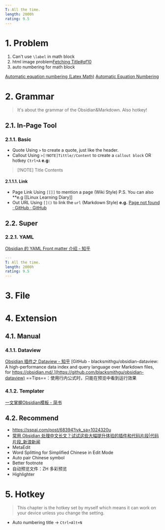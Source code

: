 ```yaml
---
T: All the time.
length: 2000h
rating: 9.5
---
```
# 1. Problem
1. Can't use `\label` in math block
2. html image problem[Fetching Title#qf10](https://forum-zh.obsidian.md/t/topic/8035/6)
3. auto numbering for math block


[Automatic equation numbering (Latex Math)](https://forum.obsidian.md/t/automatic-equation-numbering-latex-math/1325)
[ Automatic Equation Numbering](http://docs.mathjax.org/en/latest/input/tex/eqnumbers.html#automatic-equation-numbering)

# 2. Grammar
> It's about the grammar of the Obsidian&Markdown. Also hotkey!

## 2.1. In-Page  Tool
### 2.1.1. Basic
- Quote
	Using `>` to create a quote, just like the header.
- Callout
	Using `>[!NOTE]Tittle//Content` to create a `callout block`  OR hotkey `Ctrl+A`
	**e.g:** 
> [!NOTE] Title
> Contents


#### 2.1.1.1. Link
- Page Link
	Using `[[]]` to mention a page (Wiki Style)  P.S. You can also 
	**e.g [[Linux Learning Diary]]
- Out URL
	Using `[]()` to link the `url` (Markdown Style)
	**e.g.** 
	[Page not found · GitHub · GitHub](https://github.com/chetachiezikeuzor/Yin-and-Yang-Theme%EF%BC%89%E4%B8%8B%E8%BD%BD)

## 2.2. Super
### 2.2.1. YAML
[Obsidian 的 YAML Front matter 介绍 - 知乎](https://zhuanlan.zhihu.com/p/370113792)
```yaml
---
T: All the time.
length: 2000h
rating: 9.5
---

```
# 3. File

# 4. Extension
## 4.1. Manual
### 4.1.1. Dataview
[Obsidian 插件之 Dataview - 知乎](https://zhuanlan.zhihu.com/p/373623264)
[GitHub - blacksmithgu/obsidian-dataview: A high-performance data index and query language over Markdown files, for https://obsidian.md/.](https://github.com/blacksmithgu/obsidian-dataview)
==Tips==：使用行内公式时，只能在预览中看到运行效果
### 4.1.2. Templater
[一文掌握Obsidian模板 - 简书](https://www.jianshu.com/p/ba63900433c7?ivk_sa=1024320u)
## 4.2. Recommend
- https://sspai.com/post/68394?ivk_sa=1024320u
- [常用 Obsidian 处理中文长文？试试这些大幅提升体验的插件和代码片段|代码片段_新浪新闻](http://k.sina.com.cn/article_1914010467_72157b6302001h501.html?sudaref=www.baidu.com&display=0&retcode=0)
- MetaEdit
- Word Splitting for Simplified Chinese in Edit Mode
- Auto pair Chinese symbol
- Better footnote
- 自动预览文件：ZH 多彩预览
- Highlighter




# 5. Hotkey
> This chapter is the hotkey set by myself which means  it can work on your device unless you change the setting.
- Auto numbering title $\rightarrow$ `Ctrl+Alt+N` 

